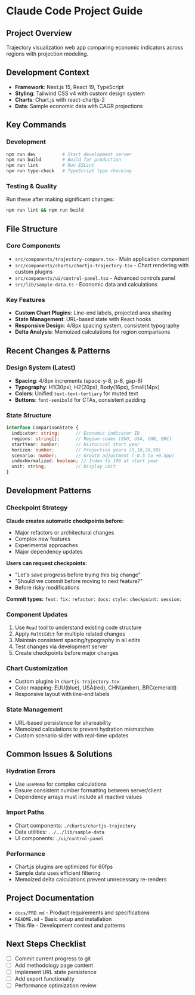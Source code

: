 # Claude Code Project Guide

## Project Overview
Trajectory visualization web app comparing economic indicators across regions with projection modeling.

## Development Context
- **Framework**: Next.js 15, React 19, TypeScript
- **Styling**: Tailwind CSS v4 with custom design system
- **Charts**: Chart.js with react-chartjs-2
- **Data**: Sample economic data with CAGR projections

## Key Commands

### Development
```bash
npm run dev          # Start development server
npm run build        # Build for production
npm run lint         # Run ESLint
npm run type-check   # TypeScript type checking
```

### Testing & Quality
Run these after making significant changes:
```bash
npm run lint && npm run build
```

## File Structure

### Core Components
- `src/components/trajectory-compare.tsx` - Main application component
- `src/components/charts/chartjs-trajectory.tsx` - Chart rendering with custom plugins
- `src/components/ui/control-panel.tsx` - Advanced controls panel
- `src/lib/sample-data.ts` - Economic data and calculations

### Key Features
- **Custom Chart Plugins**: Line-end labels, projected area shading
- **State Management**: URL-based state with React hooks
- **Responsive Design**: 4/8px spacing system, consistent typography
- **Delta Analysis**: Memoized calculations for region comparisons

## Recent Changes & Patterns

### Design System (Latest)
- **Spacing**: 4/8px increments (space-y-8, p-6, gap-6)
- **Typography**: H1(30px), H2(20px), Body(16px), Small(14px)
- **Colors**: Unified `text-text-tertiary` for muted text
- **Buttons**: `font-semibold` for CTAs, consistent padding

### State Structure
```typescript
interface ComparisonState {
  indicator: string;      // Economic indicator ID
  regions: string[];      // Region codes (EUU, USA, CHN, BRC)
  startYear: number;      // Historical start year
  horizon: number;        // Projection years (5,10,20,50)
  scenario: number;       // Growth adjustment (-0.5 to +0.5pp)
  indexNormalized: boolean; // Index to 100 at start year
  unit: string;           // Display unit
}
```

## Development Patterns

### Checkpoint Strategy
**Claude creates automatic checkpoints before:**
- Major refactors or architectural changes
- Complex new features
- Experimental approaches
- Major dependency updates

**Users can request checkpoints:**
- "Let's save progress before trying this big change"
- "Should we commit before moving to next feature?"
- Before risky modifications

**Commit types:** `feat:` `fix:` `refactor:` `docs:` `style:` `checkpoint:` `session:`

### Component Updates
1. Use `Read` tool to understand existing code structure
2. Apply `MultiEdit` for multiple related changes
3. Maintain consistent spacing/typography in all edits
4. Test changes via development server
5. Create checkpoints before major changes

### Chart Customization
- Custom plugins in `chartjs-trajectory.tsx`
- Color mapping: EUU(blue), USA(red), CHN(amber), BRC(emerald)
- Responsive layout with line-end labels

### State Management
- URL-based persistence for shareability
- Memoized calculations to prevent hydration mismatches
- Custom scenario slider with real-time updates

## Common Issues & Solutions

### Hydration Errors
- Use `useMemo` for complex calculations
- Ensure consistent number formatting between server/client
- Dependency arrays must include all reactive values

### Import Paths
- Chart components: `./charts/chartjs-trajectory`
- Data utilities: `../../lib/sample-data`
- UI components: `./ui/control-panel`

### Performance
- Chart.js plugins are optimized for 60fps
- Sample data uses efficient filtering
- Memoized delta calculations prevent unnecessary re-renders

## Project Documentation
- `docs/PRD.md` - Product requirements and specifications
- `README.md` - Basic setup and installation
- This file - Development context and patterns

## Next Steps Checklist
- [ ] Commit current progress to git
- [ ] Add methodology page content
- [ ] Implement URL state persistence
- [ ] Add export functionality
- [ ] Performance optimization review